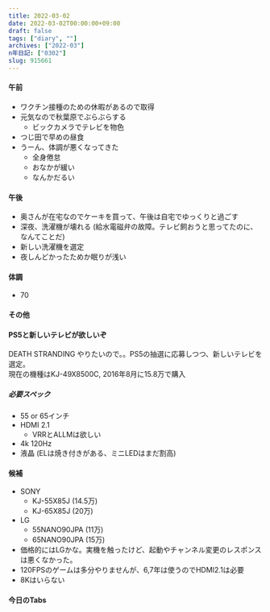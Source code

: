 ```yaml
---
title: 2022-03-02
date: 2022-03-02T00:00:00+09:00
draft: false
tags: ["diary", ""]
archives: ["2022-03"]
n年日記: ["0302"]
slug: 915661
---
```

#### 午前
- ワクチン接種のための休暇があるので取得
- 元気なので秋葉原でぶらぶらする
  - ビックカメラでテレビを物色
- つじ田で早めの昼食
- うーん、体調が悪くなってきた
  - 全身倦怠
  - おなかが緩い
  - なんかだるい
#### 午後
- 奥さんが在宅なのでケーキを買って、午後は自宅でゆっくりと過ごす
- 深夜、洗濯機が壊れる (給水電磁弁の故障。テレビ飼おうと思ってたのに、なんてことだ)
- 新しい洗濯機を選定
- 夜しんどかったためか眠りが浅い
#### 体調
- 70
#### その他
#### PS5と新しいテレビが欲しいぞ
DEATH STRANDING やりたいので。。PS5の抽選に応募しつつ、新しいテレビを選定。  
現在の機種はKJ-49X8500C, 2016年8月に15.8万で購入  
##### 必要スペック
- 55 or 65インチ
- HDMI 2.1
  - VRRとALLMは欲しい
- 4k 120Hz
- 液晶 (ELは焼き付きがある、ミニLEDはまだ割高)
#### 候補
- SONY
  - KJ-55X85J (14.5万)
  - KJ-65X85J (20万)
- LG
  - 55NANO90JPA (11万)
  - 65NANO90JPA (15万)
- 価格的にはLGかな。実機を触ったけど、起動やチャンネル変更のレスポンスは悪くなかった。
- 120FPSのゲームは多分やりませんが、6,7年は使うのでHDMI2.1は必要
- 8Kはいらない
#### 今日のTabs